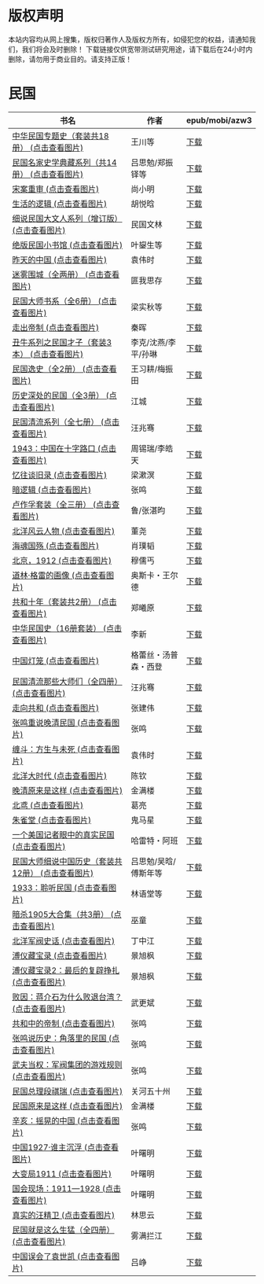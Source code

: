 # 版权声明

本站内容均从网上搜集，版权归著作人及版权方所有，如侵犯您的权益，请通知我们，我们将会及时删除！ 下载链接仅供宽带测试研究用途，请下载后在24小时内删除，请勿用于商业目的。请支持正版！

# 民国

| 书名 | 作者 | epub/mobi/azw3 |
| --- | --- | --- |
| [中华民国专题史（套装共18册） (点击查看图片)](https://www.dushupai.com/attachment/2024/06/11/6e164695c3386b9d.jpg) | 王川等 | [下载](https://url89.ctfile.com/f/31084289-1375513258-eca3f0?p=8866) |
| [民国名家史学典藏系列（共14册） (点击查看图片)](https://www.dushupai.com/attachment/2024/06/09/bb9e75b8caa37d18.jpg) | 吕思勉/郑振铎等 | [下载](https://url89.ctfile.com/f/31084289-1356989620-4f5379?p=8866) |
| [宋案重审 (点击查看图片)](https://www.dushupai.com/attachment/2024/06/09/0af3d8c126a1f0d7.jpg) | 尚小明 | [下载](https://url89.ctfile.com/f/31084289-1356985948-5c1a66?p=8866) |
| [生活的逻辑 (点击查看图片)](https://www.dushupai.com/attachment/2024/06/09/70477a48a9cab6bf.jpg) | 胡悦晗 | [下载](https://url89.ctfile.com/f/31084289-1356985243-9b3e36?p=8866) |
| [细说民国大文人系列（增订版） (点击查看图片)](https://www.dushupai.com/attachment/2024/06/08/ea88b60165334e76.jpg) | 民国文林 | [下载](https://url89.ctfile.com/f/31084289-1357049203-a57f9d?p=8866) |
| [绝版民国小书馆 (点击查看图片)](https://www.dushupai.com/attachment/2024/06/08/89a99fef766eb84f.jpg) | 叶鋆生等 | [下载](https://url89.ctfile.com/f/31084289-1357045771-730497?p=8866) |
| [昨天的中国 (点击查看图片)](https://www.dushupai.com/attachment/2024/06/08/ee084a8a6d2c172a.jpg) | 袁伟时 | [下载](https://url89.ctfile.com/f/31084289-1357044736-cc4c42?p=8866) |
| [迷雾围城（全两册） (点击查看图片)](https://www.dushupai.com/attachment/2024/06/07/676c4ec2ab0b8bb4.jpg) | 匪我思存 | [下载](https://url89.ctfile.com/f/31084289-1357035541-d08688?p=8866) |
| [民国大师书系（全6册） (点击查看图片)](https://www.dushupai.com/attachment/2024/06/07/741065232b2e995d.jpg) | 梁实秋等 | [下载](https://url89.ctfile.com/f/31084289-1357035181-4cefe1?p=8866) |
| [走出帝制 (点击查看图片)](https://www.dushupai.com/attachment/2024/06/06/de0b802d80856f1d.jpeg) | 秦晖 | [下载](https://url89.ctfile.com/f/31084289-1357033669-f94efa?p=8866) |
| [丑牛系列之民国才子（套装3本） (点击查看图片)](https://www.dushupai.com/attachment/2024/06/06/c9b8122556b23656.jpg) | 李克/沈燕/李平/孙琳 | [下载](https://url89.ctfile.com/f/31084289-1357033495-4c7802?p=8866) |
| [民国逸史（全2册） (点击查看图片)](https://www.dushupai.com/attachment/2024/06/06/66b506dd906175bb.jpg) | 王习耕/梅振田 | [下载](https://url89.ctfile.com/f/31084289-1357033477-6c0e82?p=8866) |
| [历史深处的民国（全3册） (点击查看图片)](https://www.dushupai.com/attachment/2024/06/06/4f8feebdb12799e2.jpeg) | 江城 | [下载](https://url89.ctfile.com/f/31084289-1357033189-62c840?p=8866) |
| [民国清流系列（全七册） (点击查看图片)](https://www.dushupai.com/attachment/2024/06/06/43800bbce06ffae6.jpg) | 汪兆骞 | [下载](https://url89.ctfile.com/f/31084289-1357031422-474dd4?p=8866) |
| [1943：中国在十字路口 (点击查看图片)](https://www.dushupai.com/attachment/2024/06/04/ccb0e4500f72bacb.jpg) | 周锡瑞/李皓天 | [下载](https://url89.ctfile.com/f/31084289-1357022335-aaa81a?p=8866) |
| [忆往谈旧录 (点击查看图片)](https://www.dushupai.com/attachment/2024/06/04/34524c6d1e14faac.jpg) | 梁漱溟 | [下载](https://url89.ctfile.com/f/31084289-1357022128-096f75?p=8866) |
| [暗逻辑 (点击查看图片)](https://www.dushupai.com/attachment/2024/06/04/f559541484a5c877.jpg) | 张鸣 | [下载](https://url89.ctfile.com/f/31084289-1357021993-ee1b86?p=8866) |
| [卢作孚套装（全三册） (点击查看图片)](https://www.dushupai.com/attachment/2024/06/04/4656b8bdf68e6f77.jpg) | 鲁/张湛昀 | [下载](https://url89.ctfile.com/f/31084289-1357020706-3dfc66?p=8866) |
| [北洋风云人物 (点击查看图片)](https://www.dushupai.com/attachment/2024/06/04/a6f21bf8c0dbb5f9.jpg) | 董尧 | [下载](https://url89.ctfile.com/f/31084289-1357020238-6652c1?p=8866) |
| [海魂国殇 (点击查看图片)](https://www.dushupai.com/attachment/2024/06/04/860cec881f284e21.jpg) | 肖璞韬 | [下载](https://url89.ctfile.com/f/31084289-1357020121-e8411c?p=8866) |
| [北京，1912 (点击查看图片)](https://www.dushupai.com/attachment/2024/06/03/6bf1ba8f49887431.jpg) | 穆儒丐 | [下载](https://url89.ctfile.com/f/31084289-1357017358-eeec31?p=8866) |
| [道林·格雷的画像 (点击查看图片)](https://www.dushupai.com/attachment/2024/06/03/f882660c73252dbd.jpg) | 奥斯卡・王尔德 | [下载](https://url89.ctfile.com/f/31084289-1357017079-7a688d?p=8866) |
| [共和十年（套装共2册） (点击查看图片)](https://www.dushupai.com/attachment/2024/06/03/ae3c9676ffa78c29.jpg) | 郑曦原 | [下载](https://url89.ctfile.com/f/31084289-1357014727-5ab666?p=8866) |
| [中华民国史（16册套装） (点击查看图片)](https://www.dushupai.com/attachment/2024/06/02/49ebe2ce873449fb.jpg) | 李新 | [下载](https://url89.ctfile.com/f/31084289-1357012918-26053f?p=8866) |
| [中国灯笼 (点击查看图片)](https://www.dushupai.com/attachment/2024/06/02/9168e15a33d21ce5.jpg) | 格蕾丝・汤普森・西登 | [下载](https://url89.ctfile.com/f/31084289-1357012849-9eb735?p=8866) |
| [民国清流那些大师们（全四册） (点击查看图片)](https://www.dushupai.com/attachment/2024/06/02/c41ddd3b5df6e255.jpg) | 汪兆骞 | [下载](https://url89.ctfile.com/f/31084289-1357010944-bdb64a?p=8866) |
| [走向共和 (点击查看图片)](https://www.dushupai.com/attachment/2024/06/02/bd225a67b7999722.jpg) | 张建伟 | [下载](https://url89.ctfile.com/f/31084289-1357010215-9eb25f?p=8866) |
| [张鸣重说晚清民国 (点击查看图片)](https://www.dushupai.com/attachment/2024/06/02/790a455d2314d4bc.jpg) | 张鸣 | [下载](https://url89.ctfile.com/f/31084289-1357010212-b5b1e6?p=8866) |
| [缠斗：方生与未死 (点击查看图片)](https://www.dushupai.com/attachment/2024/06/02/9a9a0b104f2194b9.jpg) | 袁伟时 | [下载](https://url89.ctfile.com/f/31084289-1357008910-584887?p=8866) |
| [北洋大时代 (点击查看图片)](https://www.dushupai.com/attachment/2024/06/01/736496057bb6ada8.jpg) | 陈钦 | [下载](https://url89.ctfile.com/f/31084289-1357008775-6d619f?p=8866) |
| [晚清原来是这样 (点击查看图片)](https://www.dushupai.com/attachment/2024/06/01/fd12b3ba05ea22d0.jpg) | 金满楼 | [下载](https://url89.ctfile.com/f/31084289-1357008064-12faf5?p=8866) |
| [北鸢 (点击查看图片)](https://www.dushupai.com/attachment/2024/06/01/2fc175f5d6fedeaa.jpg) | 葛亮 | [下载](https://url89.ctfile.com/f/31084289-1357007899-24deaf?p=8866) |
| [朱雀堂 (点击查看图片)](https://www.dushupai.com/attachment/2024/06/01/93d3577b4e7d7b38.jpg) | 鬼马星 | [下载](https://url89.ctfile.com/f/31084289-1357007866-c71352?p=8866) |
| [一个美国记者眼中的真实民国 (点击查看图片)](https://www.dushupai.com/attachment/2024/06/01/67c2e80f00fd60f0.jpg) | 哈雷特・阿班 | [下载](https://url89.ctfile.com/f/31084289-1357007851-444251?p=8866) |
| [民国大师细说中国历史（套装共12册） (点击查看图片)](https://www.dushupai.com/attachment/2024/06/01/4e7790b16039225f.jpg) | 吕思勉/吴晗/傅斯年等 | [下载](https://url89.ctfile.com/f/31084289-1357007557-1a673d?p=8866) |
| [1933：聆听民国 (点击查看图片)](https://www.dushupai.com/attachment/2024/06/01/8db18c3564d96a42.jpg) | 林语堂等 | [下载](https://url89.ctfile.com/f/31084289-1357006852-6ca6d0?p=8866) |
| [暗杀1905大合集（共3册） (点击查看图片)](https://www.dushupai.com/attachment/2024/06/01/e80141171d379668.jpg) | 巫童 | [下载](https://url89.ctfile.com/f/31084289-1357006867-3e8950?p=8866) |
| [北洋军阀史话 (点击查看图片)](https://www.dushupai.com/attachment/2024/06/01/943a6588d4428c86.jpg) | 丁中江 | [下载](https://url89.ctfile.com/f/31084289-1357006738-a84f44?p=8866) |
| [溥仪藏宝录 (点击查看图片)](https://www.dushupai.com/attachment/2024/06/01/9e9b354876fdf2f4.jpg) | 景旭枫 | [下载](https://url89.ctfile.com/f/31084289-1357006504-436cc0?p=8866) |
| [溥仪藏宝录2：最后的复辟挣扎 (点击查看图片)](https://www.dushupai.com/attachment/2024/06/01/80c173307a67d1cf.jpg) | 景旭枫 | [下载](https://url89.ctfile.com/f/31084289-1357006489-d2472a?p=8866) |
| [败因：蒋介石为什么败退台湾？ (点击查看图片)](https://www.dushupai.com/attachment/2024/06/01/95b812f461f7ada2.jpg) | 武更斌 | [下载](https://url89.ctfile.com/f/31084289-1357006501-a3058a?p=8866) |
| [共和中的帝制 (点击查看图片)](https://www.dushupai.com/attachment/2024/06/01/64122c94b1613c11.jpg) | 张鸣 | [下载](https://url89.ctfile.com/f/31084289-1357005838-df5318?p=8866) |
| [张鸣说历史：角落里的民国 (点击查看图片)](https://www.dushupai.com/attachment/2024/06/01/5b7e51d98cd9d812.jpg) | 张鸣 | [下载](https://url89.ctfile.com/f/31084289-1357005808-4cd3c9?p=8866) |
| [武夫当权：军阀集团的游戏规则 (点击查看图片)](https://www.dushupai.com/attachment/2024/06/01/1de2b5a118bcf190.jpg) | 张鸣 | [下载](https://url89.ctfile.com/f/31084289-1357005778-e952c5?p=8866) |
| [民国总理段祺瑞 (点击查看图片)](https://www.dushupai.com/attachment/2024/06/01/f9a8b5614814471f.jpg) | 关河五十州 | [下载](https://url89.ctfile.com/f/31084289-1357005472-ace00e?p=8866) |
| [民国原来是这样 (点击查看图片)](https://www.dushupai.com/attachment/2024/06/01/7caffaf8768f5697.jpg) | 金满楼 | [下载](https://url89.ctfile.com/f/31084289-1357005451-392314?p=8866) |
| [辛亥：摇晃的中国 (点击查看图片)](https://www.dushupai.com/attachment/2024/06/01/8b25c2b2bc1a2918.jpg) | 张鸣 | [下载](https://url89.ctfile.com/f/31084289-1357005151-2a156e?p=8866) |
| [中国1927·谁主沉浮 (点击查看图片)](https://www.dushupai.com/attachment/2024/06/01/652600d42a7a2699.jpg) | 叶曙明 | [下载](https://url89.ctfile.com/f/31084289-1357005079-cc9fd4?p=8866) |
| [大变局1911 (点击查看图片)](https://www.dushupai.com/attachment/2024/06/01/67c13c1da112a1e3.jpg) | 叶曙明 | [下载](https://url89.ctfile.com/f/31084289-1357004980-3ead30?p=8866) |
| [国会现场：1911—1928 (点击查看图片)](https://www.dushupai.com/attachment/2024/06/01/baab0cbb1b48c0d3.jpg) | 叶曙明 | [下载](https://url89.ctfile.com/f/31084289-1357004872-0a13ad?p=8866) |
| [真实的汪精卫 (点击查看图片)](https://www.dushupai.com/attachment/2024/06/01/66a6fd3d4b224745.jpg) | 林思云 | [下载](https://url89.ctfile.com/f/31084289-1357004836-d516eb?p=8866) |
| [民国就是这么生猛（全四册） (点击查看图片)](https://www.dushupai.com/attachment/2024/06/01/3e4b6764e803c25a.jpg) | 雾满拦江 | [下载](https://url89.ctfile.com/f/31084289-1357004713-b94ab1?p=8866) |
| [中国误会了袁世凯 (点击查看图片)](https://www.dushupai.com/attachment/2024/06/01/92711939cb17803b.jpg) | 吕峥 | [下载](https://url89.ctfile.com/f/31084289-1357004683-ae60b4?p=8866) |
